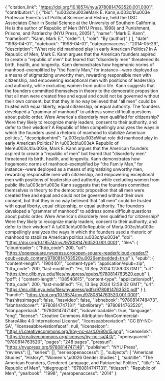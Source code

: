 {
   "citation_link": "https://doi.org/10.18574/nyu/9780814763520.001.0001",
   "contributors": [
     {
       "bio": "\u003cb\u003eMark E. Kann,\u003c/b\u003e Professor Emeritus of Political Science and History, held the USC Associates Chair in Social Science at the University of Southern California. He is the author of Republic of Men (NYU Press, 1998) and Punishment, Prisons, and Patriarchy (NYU Press, 2005).",
       "name": "Mark E. Kann",
       "nameSort": "Kann, Mark E.",
       "order": 1,
       "role": "By (author)"
     }
   ],
   "date": "1998-04-01",
   "datebook": "1998-04-01",
   "dateopenaccess": "2014-05-29",
   "description": "What role did manhood play in early American Politics? In A Republic of Men, Mark E. Kann argues that the American founders aspired to create a \"republic of men\" but feared that \"disorderly men\" threatened its birth, health, and longevity. Kann demonstrates how hegemonic norms of manhood–exemplified by \"the Family Man,\" for instance--were deployed as a means of stigmatizing unworthy men, rewarding responsible men with citizenship, and empowering exceptional men with positions of leadership and authority, while excluding women from public life. Kann suggests that the founders committed themselves in theory to the democratic proposition that all men were created free and equal and could not be governed without their own consent, but that they in no way believed that \"all men\" could be trusted with equal liberty, equal citizenship, or equal authority. The founders developed a \"grammar of manhood\" to address some difficult questions about public order. Were America's disorderly men qualified for citizenship? Were they likely to recognize manly leaders, consent to their authority, and defer to their wisdom? A Republic of Men compellingly analyzes the ways in which the founders used a rhetoric of manhood to stabilize American politics.",
   "descriptionhtml": "\u003cp\u003eWhat role did manhood play in early American Politics? In \u003cb\u003eA Republic of Men\u003c/b\u003e, Mark E. Kann argues that the American founders aspired to create a \"republic of men\" but feared that \"disorderly men\" threatened its birth, health, and longevity. Kann demonstrates how hegemonic norms of manhood–exemplified by \"the Family Man,\" for instance--were deployed as a means of stigmatizing unworthy men, rewarding responsible men with citizenship, and empowering exceptional men with positions of leadership and authority, while excluding women from public life.\u003cbr\u003e Kann suggests that the founders committed themselves in theory to the democratic proposition that all men were created free and equal and could not be governed without their own consent, but that they in no way believed that \"all men\" could be trusted with equal liberty, equal citizenship, or equal authority. The founders developed a \"grammar of manhood\" to address some difficult questions about public order. Were America's disorderly men qualified for citizenship? Were they likely to recognize manly leaders, consent to their authority, and defer to their wisdom? A \u003cb\u003eRepublic of Men\u003c/b\u003e compellingly analyzes the ways in which the founders used a rhetoric of manhood to stabilize American politics.\u003c/p\u003e",
   "doi": "https://doi.org/10.18574/nyu/9780814763520.001.0001",
   "files": {
     "cloudreader": {
       "http_code": 200,
       "url": "https://opensquare.nyupress.org/open-square-reader/cloud-reader/?epub=epub_content/9780814763520\u0026embedded=true"
     },
     "epub": {
       "content-length": "1904401",
       "content-type": "application/epub+zip",
       "http_code": 200,
       "last-modified": "Fri, 13 Sep 2024 12:59:03 GMT",
       "url": "https://mc.dlib.nyu.edu/files/nyupress/epubs/9780814763520.epub"
     },
     "pdf": {
       "content-length": "108540815",
       "content-type": "application/pdf",
       "http_code": 200,
       "last-modified": "Fri, 13 Sep 2024 12:59:02 GMT",
       "url": "https://mc.dlib.nyu.edu/files/nyupress/pdfs/9780814763520.pdf"
     }
   },
   "handle": "https://doi.org/10.18574/nyu/9780814763520.001.0001",
   "hashiresimages": false,
   "hasvideo": false,
   "isbnebook": "9780814748473",
   "isbnhardcover": "9780814747131",
   "isbnlibrary": "9780814763520",
   "isbnpaperback": "9780814747148",
   "isdownloadable": true,
   "language": "eng",
   "license": "Creative Commons Attribution-NonCommercial-ShareAlike 4.0 International License",
   "licenseabbreviation": "CC BY-NC-SA",
   "licenseabbreviationfacet": null,
   "licenseicon": "https://i.creativecommons.org/l/by-nc-sa/4.0/80x15.png",
   "licenselink": "https://creativecommons.org/licenses/by-nc-sa/4.0/",
   "opensquareid": "9780814763520",
   "pages": "248 pages",
   "pressurl": "https://nyupress.org/9780814747148",
   "publisher": "NYU Press",
   "reviews": [],
   "series": [],
   "seriesopenaccess": [],
   "subjects": [
     "American Studies",
     "History",
     "Women's \u0026 Gender Studies"
   ],
   "subtitle": "The American Founders, Gendered Language, and Patriarchal Politics",
   "title": "A Republic of Men",
   "titlegroupid": "9780814747131",
   "titlesort": "Republic of Men",
   "yearbook": "1998",
   "yearopenaccess": "2014"
 }
